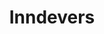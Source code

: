 ---
layout: home
title: Inndevers
description: Just dev it.

hero:
  name: Inndevers
  text: Developer blogs and tutorials.
  tagline: Just dev it.
  image:
    src: /brand/inndevers_logo_bgprimary_icondark_angled.svg
    alt: Inndevers
  actions:
    - theme: alt
      text: View on GitHub
      link: https://github.com/rycharlind/inndevers

features:
  - icon: 🔥
    title: Apache Spark on Scala basic example.
    details: A basic example of how to get started with Apache Spark on Scala.
    link: '/articles/spark-scala-basic-example.html'
    linkText: 'Read'
---